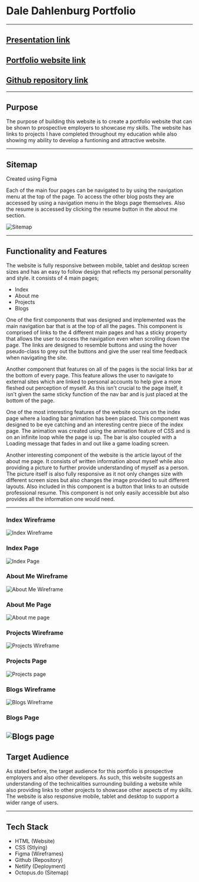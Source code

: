 # Dale Dahlenburg Portfolio

---

## [Presentation link](https://vimeo.com/743878092)

## [Portfolio website link](https://dale-dahlenburg-portfolio.netlify.app/)

## [Github repository link](https://github.com/daledburg/dale-portfolio)

---

## Purpose
The purpose of building this website is to create a portfolio website that can be shown to prospective employers to showcase my skills. The website has links to projects I have completed throughout my education while also showing my ability to develop a funtioning and attractive website.

---

## Sitemap 
Created using Figma

Each of the main four pages can be navigated to by using the navigation menu at the top of the page. To access the other blog posts they are accessed by using a navigation menu in the blogs page themselves. Also the resume is accessed by clicking the resume button in the about me section. 

![Sitemap](images/Sitemap-portfolio.png)

---

## Functionality and Features

The website is fully responsive between mobile, tablet and desktop screen sizes and has an easy to follow design that reflects my personal personality and style. it consists of 4 main pages;

- Index
- About me
- Projects
- Blogs

One of the first components that was designed and implemented was the main navigation bar that is at the top of all the pages. This component is comprised of links to the 4 different main pages and has a sticky property that allows the user to access the navigation even when scrolling down the page. The links are designed to resemble buttons and using the hover pseudo-class to grey out the buttons and give the user real time feedback when navigating the site.

Another component that features on all of the pages is the social links bar at the bottom of every page. This feature allows the user to navigate to external sites which are linked to personal accounts to help give a more fleshed out perception of myself. As this isn't crucial to the page itself, it isn't given the same sticky function of the nav bar and is just placed at the bottom of the page.

One of the most interesting features of the website occurs on the index page where a loading bar animation has been placed. This component was designed to be eye catching and an interesting centre piece of the index page. The animation was created using the animation feature of CSS and is on an infinite loop while the page is up. The bar is also coupled with a Loading message that fades in and out like a game loading screen.

Another interesting component of the website is the article layout of the about me page. It consists of written information about myself while also providing a picture to further provide understanding of myself as a person. The picture itself is also fully responsive as it not only changes size with different screen sizes but also changes the image provided to suit different layouts. Also included in this component is a button that links to an outside professional resume. This component is not only easily accessible but also provides all the information one would need.

---

### Index Wireframe

![Index Wireframe](images/index-wireframe.png)

### Index Page

![Index Page](images/index-screenshot-crop.png)

### About Me Wireframe

![About Me Wireframe](images/about-me-wireframe.png)

### About Me Page

![About me page](images/about-me-screenshot-crop.png)

### Projects Wireframe

![Projects Wireframe](images/projects-wireframe.png)

### Projects Page

![Projects page](images/projects-screenshot-crop.png)

### Blogs Wireframe

![Blogs Wireframe](images/blogs-wireframe.png)

### Blogs Page

![Blogs page](images/blogs-screenshot-crop.png)
---

## Target Audience
As stated before, the target audience for this portfolio is prospective employers and also other developers. As such, this website suggests an understanding of the technicalities surrounding building a website while also providing links to other projects to showcase other aspects of my skills. The website is also responsive mobile, tablet and desktop to support a wider range of users.

---

## Tech Stack

- HTML (Website)
- CSS (Stlying)
- Figma (Wireframes)
- Github (Repository)
- Netlify (Deployment)
- Octopus.do (Sitemap) 